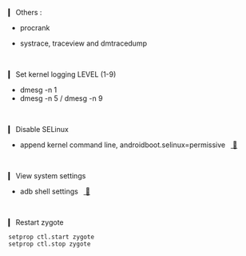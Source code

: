 ▎ Others :

  - procrank

  - systrace, traceview and dmtracedump

 <br/>

 ▎ Set kernel logging LEVEL (1-9)

  - dmesg -n 1
  - dmesg -n 5 / dmesg -n 9

<br/>

▎ Disable SELinux

  - append kernel command line, androidboot.selinux=permissive  &ensp;[ 🔗 ](./DON-T-MERGE-disable-sepolicy.patch)


<br/>

▎ View system settings

  - adb shell settings  &ensp;[ 🔗 ](https://adbinstaller.com/commands/adb-shell-settings-5b670d5ee7958178a2955536)



<br/>

▎ Restart zygote

  ```
  setprop ctl.start zygote
  setprop ctl.stop zygote
  ```
